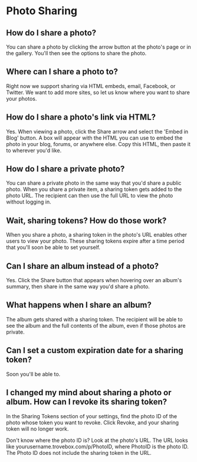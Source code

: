 Photo Sharing
=======================

## How do I share a photo?
You can share a photo by clicking the arrow button at the photo's page or in the gallery. You'll then see the options to share the photo.

## Where can I share a photo to?
Right now we support sharing via HTML embeds, email, Facebook, or Twitter. We want to add more sites, so let us know where you want to share your photos.

## How do I share a photo's link via HTML?
Yes. When viewing a photo, click the Share arrow and select the 'Embed in Blog' button. A box will appear with the HTML you can use to embed the photo in your blog, forums, or anywhere else. Copy this HTML, then paste it to wherever you'd like.

## How do I share a private photo?
You can share a private photo in the same way that you'd share a public photo. When you share a private item, a sharing token gets added to the photo URL. The recipient can then use the full URL to view the photo without 
logging in.

## Wait, sharing tokens? How do those work?
When you share a photo, a sharing token in the photo's URL enables other users to view your photo. These sharing tokens expire after a time period that you'll soon be able to set yourself. 

## Can I share an album instead of a photo?
Yes. Click the Share button that appears when hovering over an album's summary, then share in the same way you'd share a photo.

## What happens when I share an album?
The album gets shared with a sharing token. The recipient will be able to see the album and the full contents of the album, even if those photos are private.

## Can I set a custom expiration date for a sharing token?
Soon you'll be able to.

## I changed my mind about sharing a photo or album.  How can I revoke its sharing token?
In the Sharing Tokens section of your settings, find the photo ID of the photo whose token you want to revoke. Click Revoke, and your sharing token will no longer work.

Don't know where the photo ID is? Look at the photo's URL. The URL looks like yourusername.trovebox.com/p/PhotoID, where PhotoID is the photo ID. The Photo ID does not include the sharing token in the URL.

